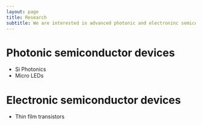 ```yaml
---
layout: page
title: Research
subtitle: We are interested in advanced photonic and electroninc semiconductor device engineering.
---
```


# Photonic semiconductor devices
- Si Photonics
- Micro LEDs 
  
# Electronic semiconductor devices 
- Thin film transistors